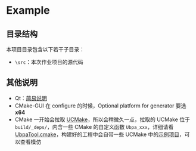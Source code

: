 # Example

## 目录结构

本项目目录包含以下若干子目录：

- `\src`：本次作业项目的源代码

## 其他说明

- Qt：[简易说明](../../../Softwares/Qt.md) 
- CMake-GUI 在 configure 的时候，Optional platform for generator 要选 **x64** 
- CMake 一开始会拉取 [UCMake](https://github.com/Ubpa/UCMake)，所以会稍微久一点，拉取的 UCMake 位于 `build/_deps/`，内含一些 CMake 的自定义函数 `Ubpa_xxx`，详细请看 [UbpaTool.cmake](https://github.com/Ubpa/UCMake/blob/master/cmake/UbpaTool.cmake)，构建好的工程中会自带一些 UCMake 中的[示例项目](https://github.com/Ubpa/UCMake/tree/master/src)，可以查看模仿

